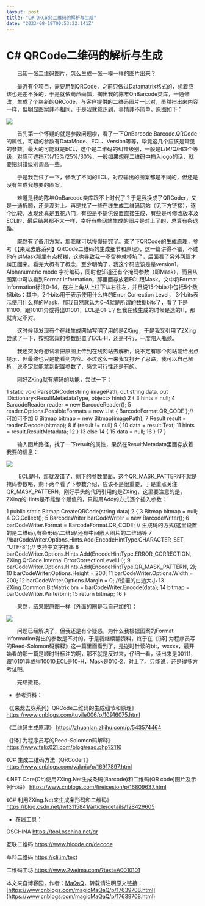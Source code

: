 ```yaml
---
layout: post
title: "C# QRCode二维码的解析与生成"
date: "2023-08-19T00:53:22.141Z"
---
```

C# QRCode二维码的解析与生成
==================

　　已知一张二维码图片，怎么生成一张一模一样的图片出来？

　　最近有个项目，需要用到QRCode，之前只做过Datamatrix格式的，想着应该也是差不多的，于是就依葫芦画瓢，掏出我的陈年OnBarcode类库，一通修改，生成了个崭新的QRCode，与客户提供的二维码图片一比对，虽然扫出来内容一样，但明显图案并不相同，于是我就意识到，事情并不简单。原图如下：

![](https://img2023.cnblogs.com/blog/2447777/202308/2447777-20230818114705632-1060549869.png)

　　首先第一个怀疑的就是参数问题啦，看了一下OnBarcode.Barcode.QRCode的属性，可疑的参数有DataMode、ECL、Version等等，毕竟这几个应该是常见的参数。最大的可能就是ECL，这个是二维码的纠错级别，一般是L/M/Q/H四个等级，对应可遮挡7%/15%/25%/30%，一般如果想在二维码中插入logo的话，就要把纠错级别调高一些。

　　于是我尝试了一下，修改了不同的ECL，对应输出的图案都是不同的，但还是没有生成我想要的图案。

　　难道是我的陈年OnBarcode类库跟不上时代了？于是我换成了QRCoder，又是一通折腾，还是没对上。再是找了一些在线生成二维码网站（见下方链接），逐个比较，发现还真是五花八门，有些是不提供设置直接生成，有些是可修改版本及ECL的，最后结果都不太一样，幸好有些网站生成的图片是对上了的，总算有条退路。

　　既然有了备用方案，那我就可以慢慢研究了。查了下QRCode的生成原理，参考《【来龙去脉系列】QRCode二维码的生成细节和原理》，这一篇讲得不错，不过他在讲Mask那里有点模糊，这也导致我一不留神就掉坑了，后面看了另外两篇才纠正回来。看完大概有了概念，至少明确了，我这个码应该是是version1，Alphanumeric mode 字符编码，同时也知道还有个掩码参数（即Mask），而且从图案中可以看到Format Information，那里面存放着ECL跟Mask。文中将Format Information标注0-14，在左上角从上往下从右往左，并且说15个bits中包括5个数据bits：其中，2个bits用于表示使用什么样的Error Correction Level， 3个bits表示使用什么样的Mask，那我自然就认为0-4就是所谓的数据bits了，看了下是11100，跟10101异或得出01001，ECL是01-L？但我在线生成的时候是选的H，那就肯定不对。

　　这时候我发现有个在线生成网站写明了用的是ZXing，于是我又引用了ZXing尝试了一下，按照常规的参数配置了ECL-H，还是不行，一度陷入瓶颈。

　　我还突发奇想试着把原图上传到在线网站去解析，说不定有哪个网站能给出点提示，但最终也只是能看到内容。不过这么一来我又打开了思路，我可以自己解析，说不定就能拿到配置参数了，感觉可行性还是有的。

　　刚好ZXing就有解码的功能，尝试一下：

 1 static void ParseQRCode(string imagePath, out string data, out IDictionary<ResultMetadataType, object\> hints) 2         {
 3             hints = null;
 4             BarcodeReader reader = new BarcodeReader(); 5             reader.Options.PossibleFormats = new List<BarcodeFormat> { BarcodeFormat.QR\_CODE };//可加可不加
 6             Bitmap bitmap = new Bitmap(imagePath); 7             Result result = reader.Decode(bitmap); 8             if (result != null)
 9 {
10                 data = result.Text;
11                 hints = result.ResultMetadata;
12 }
13             else
14 {
15                 data = null;
16 }
17         }

　　输入图片路径，找了一下result的属性，果然在ResultMetadata里面存放着我要的信息：

![](https://img2023.cnblogs.com/blog/2447777/202308/2447777-20230818151540361-1567634061.png)

 　　ECL是H，那就没错了，剩下的参数里面，这个QR\_MASK\_PATTERN不就是掩码参数咯，剩下两个看了下参数介绍，应该不是很重要，于是重点关注QR\_MASK\_PATTERN。刚好手头的代码引用的是ZXing，这里要注意的是，ZXing的Hints是不能整个赋值的，只能用Add的方式逐个插入参数：

 1 public static Bitmap CreateQRCode(string data) 2         {
 3             Bitmap bitmap = null;
 4             GC.Collect();
 5             BarcodeWriter barCodeWriter = new BarcodeWriter(); 6             barCodeWriter.Format = BarcodeFormat.QR\_CODE; // 生成码的方式(这里设置的是二维码),有条形码\\二维码\\还有中间嵌入图片的二维码等 7             //barCodeWriter.Options.Hints.Add(EncodeHintType.CHARACTER\_SET, "UTF-8");// 支持中文字符串
 8             barCodeWriter.Options.Hints.Add(EncodeHintType.ERROR\_CORRECTION, ZXing.QrCode.Internal.ErrorCorrectionLevel.H);
 9             barCodeWriter.Options.Hints.Add(EncodeHintType.QR\_MASK\_PATTERN, 2);
10             barCodeWriter.Options.Height = 200;
11             barCodeWriter.Options.Width = 200;
12             barCodeWriter.Options.Margin = 0; //设置的白边大小
13             ZXing.Common.BitMatrix bm = barCodeWriter.Encode(data);
14             bitmap = barCodeWriter.Write(bm);
15             return bitmap;
16         }

　　果然，结果跟原图一样（外面的圈是我自己加的）：

![](https://img2023.cnblogs.com/blog/2447777/202308/2447777-20230818152816007-740566143.png)

　　问题已经解决了，但我还是有个疑惑，为什么我根据图案的Format Information得出的参数是不对的，于是我继续翻资料，终于在《\[译\] 为程序员写的Reed-Solomon码解释》这一篇里面看到了，是逆时针读的bit，wxxxx，最开始看的那一篇是顺时针标注的啊，那不就是反过来，仔细一看，读出来是00111，跟10101异或得10010,ECL是10-H，Mask是010-2，对上了。只能说，还是得多方考证吧。

　　完结撒花。

*   参考资料：

《【来龙去脉系列】QRCode二维码的生成细节和原理》 https://www.cnblogs.com/tuyile006/p/10916075.html

《二维码生成原理》 https://zhuanlan.zhihu.com/p/543574464

《\[译\] 为程序员写的Reed-Solomon码解释》 https://www.felix021.com/blog/read.php?2116

《C# 生成二维码方法（QRCoder）》 https://www.cnblogs.com/yakniu/p/16917897.html

《.NET Core(C#)使用ZXing.Net生成条码(Barcode)和二维码(QR code)图片及示例代码》 https://www.cnblogs.com/fireicesion/p/16809637.html

《C# 利用ZXing.Net来生成条形码和二维码》 https://blog.csdn.net/lwf3115841/article/details/128429605

*   在线工具：

OSCHINA https://tool.oschina.net/qr

互联二维码 https://www.hlcode.cn/decode

草料二维码 https://cli.im/text

二维码工坊 https://www.2weima.com/?text=A0010101

本文来自博客园，作者：[MaQaQ](https://www.cnblogs.com/magicMaQaQ/)，转载请注明原文链接：[https://www.cnblogs.com/magicMaQaQ/p/17639708.html](https://www.cnblogs.com/magicMaQaQ/p/17639708.html)